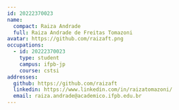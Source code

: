 ```yaml
---
id: 20222370023
name:
  compact: Raiza Andrade
  full: Raiza Andrade de Freitas Tomazoni
avatar: https://github.com/raizaft.png
occupations:
  - id: 20222370023
    type: student
    campus: ifpb-jp
    course: cstsi
addresses:
  github: https://github.com/raizaft
  linkedin: https://www.linkedin.com/in/raizatomazoni/
  email: raiza.andrade@academico.ifpb.edu.br
---
```

